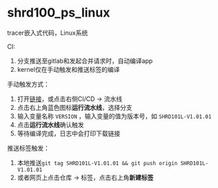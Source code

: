 # shrd100_ps_linux

tracer嵌入式代码，Linux系统

CI:
1. 分支推送至gitlab和发起合并请求时，自动编译app
2. kernel仅在手动触发和推送标签的编译

手动触发方式：
1. 打开[链接](https://adasgitlab.autel.com/shrd/shrd100_ps_linux/-/pipelines)，或点击右侧CI/CD -> 流水线
2. 点击右上角蓝色图标**运行流水线**，选择分支
3. 输入变量名称 `VERSION` ，输入变量的值为版本号，如 `SHRD101L-V1.01.01`
4. 点击**运行流水线**确认触发
5. 等待编译完成，日志中会打印下载链接

推送标签触发：
1. 本地推送```git tag SHRD101L-V1.01.01 && git push origin SHRD101L-V1.01.01```
2. 或者网页上点击仓库 -> 标签，点击右上角**新建标签**
